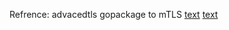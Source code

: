 



Refrence:
advacedtls gopackage to mTLS
[text](https://www.youtube.com/watch?v=m9kCnYgoac8)
[text](https://www.youtube.com/watch?v=g7ti09aFsXs)